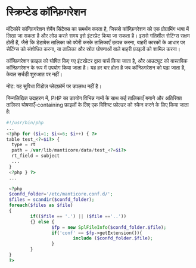 # स्क्रिप्टेड कॉन्फ़िगरेशन

मंटिकोरे कॉन्फ़िगरेशन शेबैंग सिंटैक्स का समर्थन करता है, जिससे कॉन्फ़िगरेशन को एक प्रोग्रामिंग भाषा में लिखा जा सकता है और लोड करते समय इसे इंटरप्रेट किया जा सकता है। इससे गतिशील सेटिंग्स सक्षम होती हैं, जैसे कि डेटाबेस तालिका को क्वेरी करके तालिकाएँ उत्पन्न करना, बाहरी कारकों के आधार पर सेटिंग्स को संशोधित करना, या तालिका और स्रोत घोषणाओं वाले बाहरी फ़ाइलों को शामिल करना।

कॉन्फ़िगरेशन फ़ाइल को घोषित किए गए इंटरप्रेटर द्वारा पार्स किया जाता है, और आउटपुट को वास्तविक कॉन्फ़िगरेशन के रूप में उपयोग किया जाता है। यह हर बार होता है जब कॉन्फ़िगरेशन को पढ़ा जाता है, केवल सर्चडी शुरुआत पर नहीं।

नोट: यह सुविधा विंडोज़ प्लेटफ़ॉर्म पर उपलब्ध नहीं है।

निम्नलिखित उदाहरण में, PHP का उपयोग विभिन्न नामों के साथ कई तालिकाएँ बनाने और अतिरिक्त तालिका घोषणाएँ-containing फ़ाइलों के लिए एक विशिष्ट फ़ोल्डर को स्कैन करने के लिए किया जाता है:

```php
#!/usr/bin/php
...
<?php for ($i=1; $i<=6; $i++) { ?>
table test_<?=$i?> {
  type = rt
  path = /var/lib/manticore/data/test_<?=$i?>
  rt_field = subject
  ...
 }
 <?php } ?>
 ...

 <?php
 $confd_folder='/etc/manticore.conf.d/';
 $files = scandir($confd_folder);
 foreach($files as $file)
 {
         if(($file == '.') || ($file =='..'))
         {} else {
                 $fp = new SplFileInfo($confd_folder.$file);
                 if('conf' == $fp->getExtension()){
                         include ($confd_folder.$file);
                 }
         }
 }
 ?>
```
<!-- proofread -->
